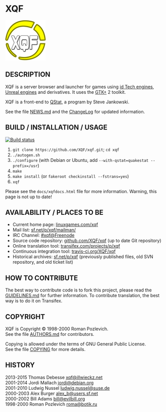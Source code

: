 XQF
===

![XQF logo](pixmaps/xqf.png)

DESCRIPTION
-----------

XQF is a server browser and launcher for games using [id Tech engines](http://en.wikipedia.org/wiki/Id_Tech), [Unreal engines](http://en.wikipedia.org/wiki/Unreal_Engine) and derivatives. It uses the [GTK+](http://www.gtk.org/) 2 toolkit.

XQF is a front-end to [QStat](http://qstat.sourceforge.net/), a program by Steve Jankowski.

See the file [NEWS.md](NEWS.md) and the [ChangeLog](ChangeLog) for updated information.


BUILD / INSTALLATION / USAGE
----------------------------

[![Build status](https://travis-ci.org/XQF/xqf.svg?branch=master)](https://travis-ci.org/XQF/xqf)

1. ``git clone https://github.com/XQF/xqf.git``; ``cd xqf``
2. ``./autogen.sh``
3. ``./configure`` (with Debian or Ubuntu, add ``--with-qstat=quakestat --prefix=/usr``)
4. ``make``
5. ``make install`` (or ``fakeroot checkinstall --fstrans=yes``)
6. ``xqf``

Please see the ``docs/xqfdocs.html`` file for more information. Warning, this page is not up to date!


AVAILABILITY / PLACES TO BE
---------------------------

* Current home page: [linuxgames.com/xqf](http://www.linuxgames.com/xqf/)
* Mail list: [sf.net/p/xqf/mailman/](https://sourceforge.net/p/xqf/mailman/)
* IRC Channel: [#xqf@Freenode](irc://irc.freenode.net/xqf)
* Source code repository: [github.com/XQF/xqf](https://github.com/XQF/xqf/) (up to date Git repository)
* Online translation tool: [transifex.com/projects/p/xqf](https://www.transifex.com/projects/p/xqf/)
* Continuous integration tool: [travis-ci.org/XQF/xqf](https://travis-ci.org/XQF/xqf)
* Historical archives: [sf.net/p/xqf](https://sourceforge.net/projects/xqf/) (previously published files, old SVN repository, and old ticket list)


HOW TO CONTRIBUTE
-----------------

The best way to contribute code is to fork this project, please read the [GUIDELINES.md](GUIDELINES.md) for further information.
To contribute translation, the best way is to do it on Transifex.


COPYRIGHT
---------

XQF is Copyright © 1998-2000 Roman Pozlevich.  
See the file [AUTHORS.md](AUTHORS.md) for contributors.

Copying is allowed under the terms of GNU General Public License.  
See the file [COPYING](COPYING) for more details.


HISTORY
-------

2013-2015 Thomas Debesse <xqf@illwieckz.net>  
2001-2014 Jordi Mallach <jordi@debian.org>  
2001-2010 Ludwig Nussel <ludwig.nussel@suse.de>  
2000-2003 Alex Burger <alex_b@users.sf.net>  
2000-2002 Bill Adams <bill@evilbill.org>  
1998-2000 Roman Pozlevich <roma@botik.ru>
